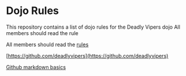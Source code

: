 Dojo Rules
==========

This repository contains a list of dojo rules for the Deadly Vipers dojo
All members should read the rule

All members should read the [rules](rules)

 [https://github.com/deadlyvipers](https://github.com/deadlyvipers)
 
 [Github markdown basics](https://help.github.com/articles/markdown-basics/)
